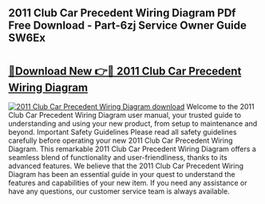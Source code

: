 ## 2011 Club Car Precedent Wiring Diagram PDf Free Download - Part-6zj Service Owner Guide SW6Ex

# <h2><a href="http://dft82tw.blite.top/?on=2011+Club+Car+Precedent+Wiring+Diagram">🔗Download New 👉🔴 2011 Club Car Precedent Wiring Diagram</a></h2>

[![2011 Club Car Precedent Wiring Diagram download](https://i.imgur.com/lujVjoI.png)](http://dft82tw.blite.top/?on=2011+Club+Car+Precedent+Wiring+Diagram)
Welcome to the 2011 Club Car Precedent Wiring Diagram user manual, your trusted guide to understanding and using your new product, from setup to maintenance and beyond. Important Safety Guidelines Please read all safety guidelines carefully before operating your new 2011 Club Car Precedent Wiring Diagram. This remarkable 2011 Club Car Precedent Wiring Diagram offers a seamless blend of functionality and user-friendliness, thanks to its advanced features. We believe that the 2011 Club Car Precedent Wiring Diagram has been an essential guide in your quest to understand the features and capabilities of your new item. If you need any assistance or have any questions, our customer service team is always available.
